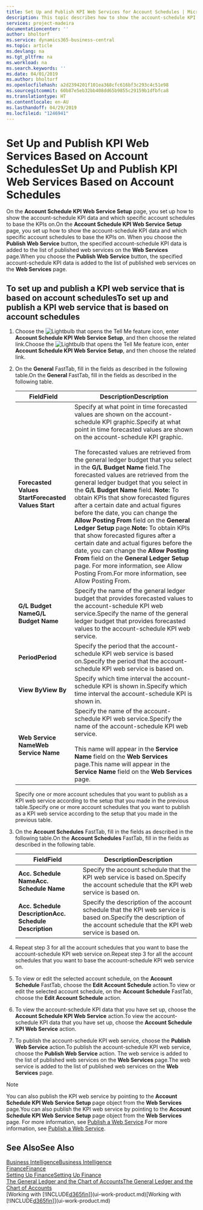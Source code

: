 ```yaml
---
title: Set Up and Publish KPI Web Services for Account Schedules | Microsoft Docs
description: This topic describes how to show the account-schedule KPI data based on specific account schedules.
services: project-madeira
documentationcenter: ''
author: bholtorf
ms.service: dynamics365-business-central
ms.topic: article
ms.devlang: na
ms.tgt_pltfrm: na
ms.workload: na
ms.search.keywords: ''
ms.date: 04/01/2019
ms.author: bholtorf
ms.openlocfilehash: a2d2394201f101ea368cfc616bf3c293c4c51e98
ms.sourcegitcommit: 60b87e5eb32bb408dd65b9855c29159b1dfbfca8
ms.translationtype: HT
ms.contentlocale: en-AU
ms.lasthandoff: 04/29/2019
ms.locfileid: "1246941"
---
```

# <a name="set-up-and-publish-kpi-web-services-based-on-account-schedules"></a><span data-ttu-id="476eb-103">Set Up and Publish KPI Web Services Based on Account Schedules</span><span class="sxs-lookup"><span data-stu-id="476eb-103">Set Up and Publish KPI Web Services Based on Account Schedules</span></span>
<span data-ttu-id="476eb-104">On the **Account Schedule KPI Web Service Setup** page, you set up how to show the account-schedule KPI data and which specific account schedules to base the KPIs on.</span><span class="sxs-lookup"><span data-stu-id="476eb-104">On the **Account Schedule KPI Web Service Setup** page, you set up how to show the account-schedule KPI data and which specific account schedules to base the KPIs on.</span></span> <span data-ttu-id="476eb-105">When you choose the **Publish Web Service** button, the specified account-schedule KPI data is added to the list of published web services on the **Web Services** page.</span><span class="sxs-lookup"><span data-stu-id="476eb-105">When you choose the **Publish Web Service** button, the specified account-schedule KPI data is added to the list of published web services on the **Web Services** page.</span></span>  

## <a name="to-set-up-and-publish-a-kpi-web-service-that-is-based-on-account-schedules"></a><span data-ttu-id="476eb-106">To set up and publish a KPI web service that is based on account schedules</span><span class="sxs-lookup"><span data-stu-id="476eb-106">To set up and publish a KPI web service that is based on account schedules</span></span>  
1.  <span data-ttu-id="476eb-107">Choose the ![Lightbulb that opens the Tell Me feature](media/ui-search/search_small.png "Tell me what you want to do") icon, enter **Account Schedule KPI Web Service Setup**, and then choose the related link.</span><span class="sxs-lookup"><span data-stu-id="476eb-107">Choose the ![Lightbulb that opens the Tell Me feature](media/ui-search/search_small.png "Tell me what you want to do") icon, enter **Account Schedule KPI Web Service Setup**, and then choose the related link.</span></span>  
2.  <span data-ttu-id="476eb-108">On the **General** FastTab, fill in the fields as described in the following table.</span><span class="sxs-lookup"><span data-stu-id="476eb-108">On the **General** FastTab, fill in the fields as described in the following table.</span></span>  

    |<span data-ttu-id="476eb-109">Field</span><span class="sxs-lookup"><span data-stu-id="476eb-109">Field</span></span>|<span data-ttu-id="476eb-110">Description</span><span class="sxs-lookup"><span data-stu-id="476eb-110">Description</span></span>|  
    |---------------------------------|---------------------------------------|  
    |<span data-ttu-id="476eb-111">**Forecasted Values Start**</span><span class="sxs-lookup"><span data-stu-id="476eb-111">**Forecasted Values Start**</span></span>|<span data-ttu-id="476eb-112">Specify at what point in time forecasted values are shown on the account-schedule KPI graphic.</span><span class="sxs-lookup"><span data-stu-id="476eb-112">Specify at what point in time forecasted values are shown on the account-schedule KPI graphic.</span></span><br /><br /> <span data-ttu-id="476eb-113">The forecasted values are retrieved from the general ledger budget that you select in the **G/L Budget Name** field.</span><span class="sxs-lookup"><span data-stu-id="476eb-113">The forecasted values are retrieved from the general ledger budget that you select in the **G/L Budget Name** field.</span></span> <span data-ttu-id="476eb-114">**Note:**  To obtain KPIs that show forecasted figures after a certain date and actual figures before the date, you can change the **Allow Posting From** field on the **General Ledger Setup** page.</span><span class="sxs-lookup"><span data-stu-id="476eb-114">**Note:**  To obtain KPIs that show forecasted figures after a certain date and actual figures before the date, you can change the **Allow Posting From** field on the **General Ledger Setup** page.</span></span> <span data-ttu-id="476eb-115">For more information, see Allow Posting From.</span><span class="sxs-lookup"><span data-stu-id="476eb-115">For more information, see Allow Posting From.</span></span>|  
    |<span data-ttu-id="476eb-116">**G/L Budget Name**</span><span class="sxs-lookup"><span data-stu-id="476eb-116">**G/L Budget Name**</span></span>|<span data-ttu-id="476eb-117">Specify the name of the general ledger budget that provides forecasted values to the account-schedule KPI web service.</span><span class="sxs-lookup"><span data-stu-id="476eb-117">Specify the name of the general ledger budget that provides forecasted values to the account-schedule KPI web service.</span></span>|  
    |<span data-ttu-id="476eb-118">**Period**</span><span class="sxs-lookup"><span data-stu-id="476eb-118">**Period**</span></span>|<span data-ttu-id="476eb-119">Specify the period that the account-schedule KPI web service is based on.</span><span class="sxs-lookup"><span data-stu-id="476eb-119">Specify the period that the account-schedule KPI web service is based on.</span></span>|  
    |<span data-ttu-id="476eb-120">**View By**</span><span class="sxs-lookup"><span data-stu-id="476eb-120">**View By**</span></span>|<span data-ttu-id="476eb-121">Specify which time interval the account-schedule KPI is shown in.</span><span class="sxs-lookup"><span data-stu-id="476eb-121">Specify which time interval the account-schedule KPI is shown in.</span></span>|  
    |<span data-ttu-id="476eb-122">**Web Service Name**</span><span class="sxs-lookup"><span data-stu-id="476eb-122">**Web Service Name**</span></span>|<span data-ttu-id="476eb-123">Specify the name of the account-schedule KPI web service.</span><span class="sxs-lookup"><span data-stu-id="476eb-123">Specify the name of the account-schedule KPI web service.</span></span><br /><br /> <span data-ttu-id="476eb-124">This name will appear in the **Service Name** field on the **Web Services** page.</span><span class="sxs-lookup"><span data-stu-id="476eb-124">This name will appear in the **Service Name** field on the **Web Services** page.</span></span>|  

    <span data-ttu-id="476eb-125">Specify one or more account schedules that you want to publish as a KPI web service according to the setup that you made in the previous table.</span><span class="sxs-lookup"><span data-stu-id="476eb-125">Specify one or more account schedules that you want to publish as a KPI web service according to the setup that you made in the previous table.</span></span>  

3.  <span data-ttu-id="476eb-126">On the **Account Schedules** FastTab, fill in the fields as described in the following table.</span><span class="sxs-lookup"><span data-stu-id="476eb-126">On the **Account Schedules** FastTab, fill in the fields as described in the following table.</span></span>  

    |<span data-ttu-id="476eb-127">Field</span><span class="sxs-lookup"><span data-stu-id="476eb-127">Field</span></span>|<span data-ttu-id="476eb-128">Description</span><span class="sxs-lookup"><span data-stu-id="476eb-128">Description</span></span>|  
    |---------------------------------|---------------------------------------|  
    |<span data-ttu-id="476eb-129">**Acc. Schedule Name**</span><span class="sxs-lookup"><span data-stu-id="476eb-129">**Acc. Schedule Name**</span></span>|<span data-ttu-id="476eb-130">Specify the account schedule that the KPI web service is based on.</span><span class="sxs-lookup"><span data-stu-id="476eb-130">Specify the account schedule that the KPI web service is based on.</span></span>|  
    |<span data-ttu-id="476eb-131">**Acc. Schedule Description**</span><span class="sxs-lookup"><span data-stu-id="476eb-131">**Acc. Schedule Description**</span></span>|<span data-ttu-id="476eb-132">Specify the description of the account schedule that the KPI web service is based on.</span><span class="sxs-lookup"><span data-stu-id="476eb-132">Specify the description of the account schedule that the KPI web service is based on.</span></span>|  

4.  <span data-ttu-id="476eb-133">Repeat step 3 for all the account schedules that you want to base the account-schedule KPI web service on.</span><span class="sxs-lookup"><span data-stu-id="476eb-133">Repeat step 3 for all the account schedules that you want to base the account-schedule KPI web service on.</span></span>  
5.  <span data-ttu-id="476eb-134">To view or edit the selected account schedule, on the **Account Schedule** FastTab, choose the **Edit Account Schedule** action.</span><span class="sxs-lookup"><span data-stu-id="476eb-134">To view or edit the selected account schedule, on the **Account Schedule** FastTab, choose the **Edit Account Schedule** action.</span></span>  
6.  <span data-ttu-id="476eb-135">To view the account-schedule KPI data that you have set up, choose the **Account Schedule KPI Web Service** action.</span><span class="sxs-lookup"><span data-stu-id="476eb-135">To view the account-schedule KPI data that you have set up, choose the **Account Schedule KPI Web Service** action.</span></span>  
7.  <span data-ttu-id="476eb-136">To publish the account-schedule KPI web service, choose the **Publish Web Service** action.</span><span class="sxs-lookup"><span data-stu-id="476eb-136">To publish the account-schedule KPI web service, choose the **Publish Web Service** action.</span></span> <span data-ttu-id="476eb-137">The web service is added to the list of published web services on the **Web Services** page.</span><span class="sxs-lookup"><span data-stu-id="476eb-137">The web service is added to the list of published web services on the **Web Services** page.</span></span>  

> [!NOTE]  
>  <span data-ttu-id="476eb-138">You can also publish the KPI web service by pointing to the **Account Schedule KPI Web Service Setup** page object from the **Web Services** page.</span><span class="sxs-lookup"><span data-stu-id="476eb-138">You can also publish the KPI web service by pointing to the **Account Schedule KPI Web Service Setup** page object from the **Web Services** page.</span></span> <span data-ttu-id="476eb-139">For more information, see [Publish a Web Service](across-how-publish-web-service.md).</span><span class="sxs-lookup"><span data-stu-id="476eb-139">For more information, see [Publish a Web Service](across-how-publish-web-service.md).</span></span>  

## <a name="see-also"></a><span data-ttu-id="476eb-140">See Also</span><span class="sxs-lookup"><span data-stu-id="476eb-140">See Also</span></span>  
[<span data-ttu-id="476eb-141">Business Intelligence</span><span class="sxs-lookup"><span data-stu-id="476eb-141">Business Intelligence</span></span>](bi.md)  
[<span data-ttu-id="476eb-142">Finance</span><span class="sxs-lookup"><span data-stu-id="476eb-142">Finance</span></span>](finance.md)  
[<span data-ttu-id="476eb-143">Setting Up Finance</span><span class="sxs-lookup"><span data-stu-id="476eb-143">Setting Up Finance</span></span>](finance-setup-finance.md)  
[<span data-ttu-id="476eb-144">The General Ledger and the Chart of Accounts</span><span class="sxs-lookup"><span data-stu-id="476eb-144">The General Ledger and the Chart of Accounts</span></span>](finance-general-ledger.md)  
<span data-ttu-id="476eb-145">[Working with [!INCLUDE[d365fin](includes/d365fin_md.md)]](ui-work-product.md)</span><span class="sxs-lookup"><span data-stu-id="476eb-145">[Working with [!INCLUDE[d365fin](includes/d365fin_md.md)]](ui-work-product.md)</span></span>
